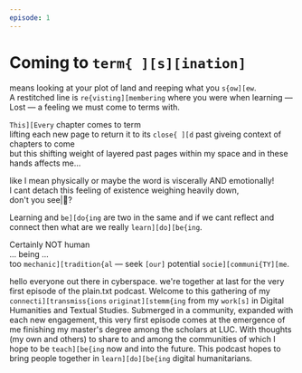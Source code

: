 ```yaml
---
episode: 1
---
```

# Coming to `term{ ][s][ination]`    
means looking at your plot of land and reeping what you `s{ow][ew`.   
A restitched line is `re{visting][membering` where you were when learning —  
Lost — a feeling we must come to terms with.   
  
`This][Every` chapter comes to term    
lifting each new page to return it to its `close{ ][d` past giveing context of chapters to come     
but this shifting weight of layered past pages within my space and in these hands affects me...   

like I mean physically or maybe the word is viscerally AND emotionally!    
I cant detach this feeling of existence weighing heavily down,   
don't you see|:eyes:?  
  
Learning and `be][do{ing` are two in the same and if we cant reflect and connect then what are we really `learn][do][be{ing`.   
  
Certainly NOT human   
... being ...  
too `mechanic][tradition{al` —
seek `[our]` potential
`socie][communi{TY][me`. 

hello everyone out there in cyberspace. we're together at last for the very first episode of the plain.txt podcast. Welcome to this gathering of my `connecti][transmiss{ions` `originat][stemm{ing` from my `work[s]` in Digital Humanities and Textual Studies. Submerged in a community, expanded with each new engagement, this very first episode comes at the emergence of me finishing my master's degree among the scholars at LUC. With thoughts (my own and others) to share to and among the communities of which I hope to be `teach][be{ing` now and into the future. This podcast hopes to bring people together in `learn][do][be{ing` digital humanitarians. 
